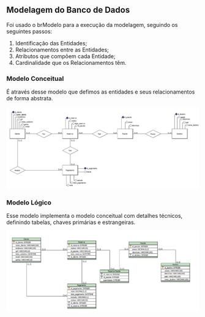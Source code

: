 ## Modelagem do Banco de Dados

Foi usado o brModelo para a execução da modelagem, seguindo os seguintes passos:

1. Identificação das Entidades;
2. Relacionamentos entre as Entidades;
3. Atributos que compõem cada Entidade;
4. Cardinalidade que os Relacionamentos têm.

### Modelo Conceitual

É através desse modelo que defimos as entidades e seus relacionamentos de forma abstrata.

![alt text](./img-banco/modelo-conceitual.png)

### Modelo Lógico

Esse modelo implementa o modelo conceitual com detalhes técnicos, definindo tabelas, chaves primárias e estrangeiras.

![alt text](./img-banco/modelo-logico.png)